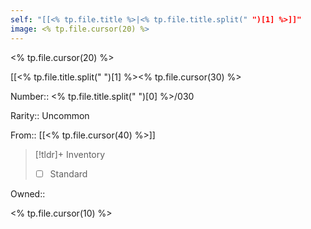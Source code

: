 ```yaml
---
self: "[[<% tp.file.title %>|<% tp.file.title.split(" ")[1] %>]]"
image: <% tp.file.cursor(20) %>
---
```


<% tp.file.cursor(20) %>

[[<% tp.file.title.split(" ")[1] %><% tp.file.cursor(30) %>

Number:: <% tp.file.title.split(" ")[0] %>/030

Rarity:: Uncommon

From:: [[<% tp.file.cursor(40) %>]]

> [!tldr]+ Inventory
> - [ ] Standard

Owned:: 

<% tp.file.cursor(10) %>